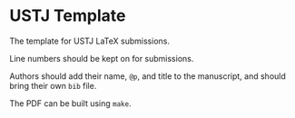 # USTJ Template

The template for USTJ LaTeX submissions.

Line numbers should be kept on for submissions.

Authors should add their name, `@p`, and title to the manuscript, and should bring their own `bib` file.

The PDF can be built using `make`.
